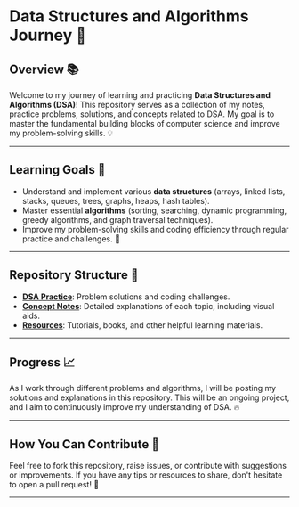 # Data Structures and Algorithms Journey 🚀

## Overview 📚
Welcome to my journey of learning and practicing **Data Structures and Algorithms (DSA)**! This repository serves as a collection of my notes, practice problems, solutions, and concepts related to DSA. My goal is to master the fundamental building blocks of computer science and improve my problem-solving skills. 💡

---

## Learning Goals 🎯
- Understand and implement various **data structures** (arrays, linked lists, stacks, queues, trees, graphs, heaps, hash tables).
- Master essential **algorithms** (sorting, searching, dynamic programming, greedy algorithms, and graph traversal techniques).
- Improve my problem-solving skills and coding efficiency through regular practice and challenges. 💪

---

## Repository Structure 📂
- **[DSA Practice](./DSA_Practice)**: Problem solutions and coding challenges.
- **[Concept Notes](./Concept_Notes)**: Detailed explanations of each topic, including visual aids.
- **[Resources](./Resources)**: Tutorials, books, and other helpful learning materials.

---

## Progress 📈
As I work through different problems and algorithms, I will be posting my solutions and explanations in this repository. This will be an ongoing project, and I aim to continuously improve my understanding of DSA. 🔥

---

## How You Can Contribute 🤝
Feel free to fork this repository, raise issues, or contribute with suggestions or improvements. If you have any tips or resources to share, don't hesitate to open a pull request! 🙌

---
